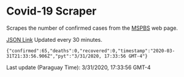 # Covid-19 Scraper

Scrapes the number of confirmed cases from the [MSPBS](https://www.mspbs.gov.py/covid-19.php) web page.

[JSON Link](https://jmayalag.github.io/covid19-scrape/cases.json)
Updated every 30 minutes.
```
{"confirmed":65,"deaths":0,"recovered":0,"timestamp":"2020-03-31T21:33:56.906Z","pyt":"3/31/2020, 17:33:56 GMT-4"}
```
Last update (Paraguay Time): 3/31/2020, 17:33:56 GMT-4